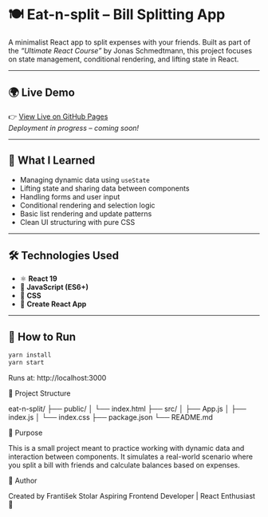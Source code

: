 # 🍽️ Eat-n-split – Bill Splitting App

A minimalist React app to split expenses with your friends. Built as part of the _“Ultimate React Course”_ by Jonas Schmedtmann, this project focuses on state management, conditional rendering, and lifting state in React.

---

## 🌍 Live Demo

👉 [View Live on GitHub Pages](https://begriper.github.io/eat-n-split)  
_Deployment in progress – coming soon!_

---

## 🧠 What I Learned

-   Managing dynamic data using `useState`
-   Lifting state and sharing data between components
-   Handling forms and user input
-   Conditional rendering and selection logic
-   Basic list rendering and update patterns
-   Clean UI structuring with pure CSS

---

## 🛠️ Technologies Used

-   ⚛️ **React 19**
-   🧠 **JavaScript (ES6+)**
-   🎨 **CSS**
-   🚀 **Create React App**

---

## 🧪 How to Run

```bash
yarn install
yarn start
```

Runs at: http://localhost:3000

📁 Project Structure

eat-n-split/
├── public/
│ └── index.html
├── src/
│ ├── App.js
│ ├── index.js
│ └── index.css
├── package.json
└── README.md

🎯 Purpose

This is a small project meant to practice working with dynamic data and interaction between components. It simulates a real-world scenario where you split a bill with friends and calculate balances based on expenses.

👤 Author

Created by František Stolar
Aspiring Frontend Developer | React Enthusiast 🚀

